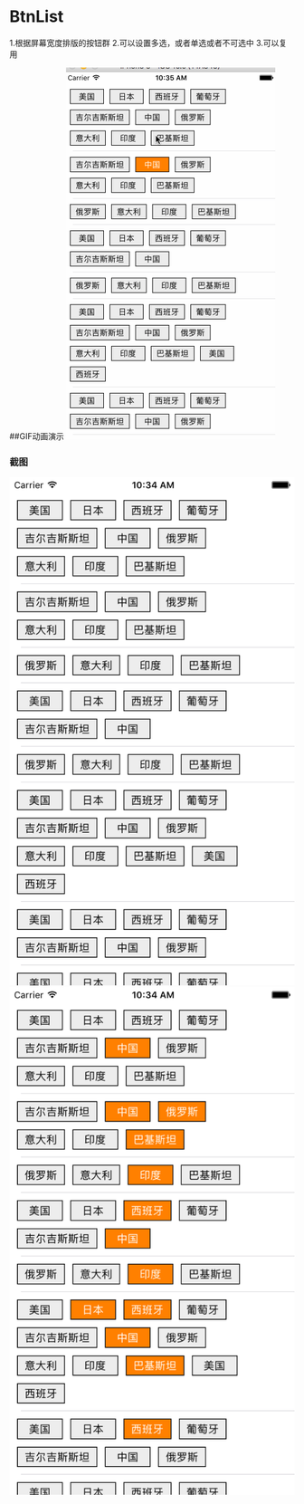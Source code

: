 BtnList
================
1.根据屏幕宽度排版的按钮群
2.可以设置多选，或者单选或者不可选中
3.可以复用

##GIF动画演示
![Flipboard playing multiple GIFs](https://github.com/zmXie/BtnList/raw/master/BtnListTests/btnlist.gif)

### 截图
![图片一](https://github.com/zmXie/BtnList/raw/master/BtnListTests/ScreenShot1.png)
![图片二](https://github.com/zmXie/BtnList/raw/master/BtnListTests/ScreenShot2.png)

